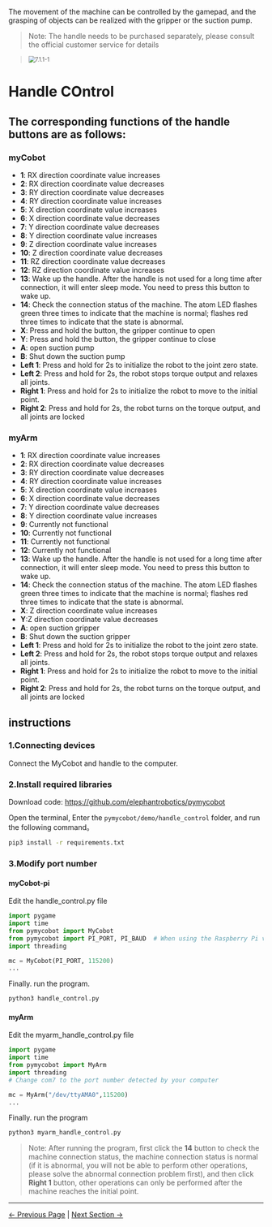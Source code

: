 The movement of the machine can be controlled by the gamepad, and the grasping of objects can be realized with the gripper or the suction pump.

> Note: The handle needs to be purchased separately, please consult the official customer service for details

> <img src="../../resources/10-ApplicationBasePython/handle.jpg" alt="7.1.1-1" style="zoom: 80%;" />

# Handle COntrol

## The corresponding functions of the handle buttons are as follows:

### myCobot

- **1**: RX direction coordinate value increases
- **2**: RX direction coordinate value decreases
- **3**: RY direction coordinate value decreases
- **4**: RY direction coordinate value increases
- **5**: X direction coordinate value increases
- **6**: X direction coordinate value decreases
- **7**: Y direction coordinate value decreases
- **8**: Y direction coordinate value increases
- **9**: Z direction coordinate value increases
- **10**: Z direction coordinate value decreases
- **11**: RZ direction coordinate value decreases
- **12**: RZ direction coordinate value increases
- **13**: Wake up the handle. After the handle is not used for a long time after connection, it will enter sleep mode. You need to press this button to wake up.
- **14**: Check the connection status of the machine. The atom LED flashes green three times to indicate that the machine is normal; flashes red three times to indicate that the state is abnormal.
- **X**: Press and hold the button, the gripper continue to open
- **Y**: Press and hold the button, the gripper continue to close
- **A**: open suction pump
- **B**: Shut down the suction pump
- **Left 1**: Press and hold for 2s to initialize the robot to the joint zero state.
- **Left 2**: Press and hold for 2s, the robot stops torque output and relaxes all joints.
- **Right 1**: Press and hold for 2s to initialize the robot to move to the initial point.
- **Right 2**: Press and hold for 2s, the robot turns on the torque output, and all joints are locked

### myArm

- **1**: RX direction coordinate value increases
- **2**: RX direction coordinate value decreases
- **3**: RY direction coordinate value decreases
- **4**: RY direction coordinate value increases
- **5**: X direction coordinate value increases
- **6**: X direction coordinate value decreases
- **7**: Y direction coordinate value decreases
- **8**: Y direction coordinate value increases
- **9**: Currently not functional
- **10**: Currently not functional
- **11**: Currently not functional
- **12**: Currently not functional
- **13**: Wake up the handle. After the handle is not used for a long time after connection, it will enter sleep mode. You need to press this button to wake up.
- **14**: Check the connection status of the machine. The atom LED flashes green three times to indicate that the machine is normal; flashes red three times to indicate that the state is abnormal.
- **X**: Z direction coordinate value increases
- **Y**:Z direction coordinate value decreases
- **A**: open suction gripper
- **B**: Shut down the suction gripper
- **Left 1**: Press and hold for 2s to initialize the robot to the joint zero state.
- **Left 2**: Press and hold for 2s, the robot stops torque output and relaxes all joints.
- **Right 1**: Press and hold for 2s to initialize the robot to move to the initial point.
- **Right 2**: Press and hold for 2s, the robot turns on the torque output, and all joints are locked

## instructions

### 1.Connecting devices

Connect the MyCobot and handle to the computer.

### 2.Install required libraries

Download code: https://github.com/elephantrobotics/pymycobot

Open the terminal, Enter the `pymycobot/demo/handle_control` folder, and run the following command。

```bash
pip3 install -r requirements.txt
```

### 3.Modify port number

#### myCobot-pi

Edit the handle_control.py file

```python
import pygame
import time
from pymycobot import MyCobot
from pymycobot import PI_PORT, PI_BAUD  # When using the Raspberry Pi version of mycobot, these two variables can be referenced for MyCobot initialisation
import threading

mc = MyCobot(PI_PORT, 115200)
...
```

Finally. run the program.

```bash
python3 handle_control.py
```

#### myArm

Edit the myarm_handle_control.py file

```python
import pygame
import time
from pymycobot import MyArm
import threading
# Change com7 to the port number detected by your computer

mc = MyArm("/dev/ttyAMA0",115200)
...
```

Finally. run the program

```bash
python3 myarm_handle_control.py
```

> Note: After running the program, first click the **14** button to check the machine connection status, the machine connection status is normal (if it is abnormal, you will not be able to perform other operations, please solve the abnormal connection problem first), and then click **Right 1** button, other operations can only be performed after the machine reaches the initial point.

---

[← Previous Page](4_drag.md) | [Next Section →](6_example.md)
